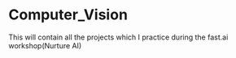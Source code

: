 # Computer_Vision
This will contain all the projects which I practice during the fast.ai workshop(Nurture AI)
